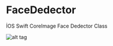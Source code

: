 # FaceDedector
İOS Swift CoreImage Face Dedector Class

![alt tag](https://cloud.githubusercontent.com/assets/16580898/18417156/f5ed5574-7838-11e6-9f4b-df40c1d62123.png)
